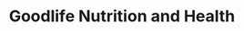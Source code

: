 ---
title: "Goodlife Nutrition and Health"
url: /liberia/goodlife-nutrition-and-health/
shop: Allgemein
---